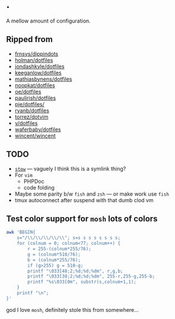 # .

A mellow amount of configuration.

## Ripped from

- [frnsys/dippindots](https://github.com/frnsys/dippindots)
- [holman/dotfiles](https://github.com/holman/dotfiles)
- [jondashkyle/dotfiles](https://github.com/jondashkyle/dotfiles)
- [keeganlow/dotfiles](https://github.com/keeganlow/dotfiles)
- [mathiasbynens/dotfiles](https://github.com/mathiasbynens/dotfiles)
- [noopkat/dotfiles](https://github.com/noopkat/dotfiles)
- [oe/dotfiles](https://github.com/oe/dotfiles)
- [paulirish/dotfiles](https://github.com/paulirish/dotfiles)
- [pje/dotfiles/](https://github.com/pje/dotfiles/)
- [ryanb/dotfiles](https://github.com/ryanb/dotfiles)
- [torrez/dotvim](https://github.com/torrez/dotvim)
- [v/dotfiles](https://github.com/v/dotfiles)
- [waferbaby/dotfiles](https://github.com/waferbaby/dotfiles)
- [wincent/wincent](https://github.com/wincent/wincent)

## TODO

- [`stow`](https://www.gnu.org/software/stow/) — vaguely I think this is a symlink thing?
- For `vim`
    - PHPDoc
    - code folding
- Maybe some parity b/w `fish` and `zsh` — or make work use `fish`
- tmux autoconnect after suspend with that dumb clod vm

## Test color support for `mosh` lots of colors

```bash
awk 'BEGIN{
    s="/\\/\\/\\/\\/\\"; s=s s s s s s s s;
    for (colnum = 0; colnum<77; colnum++) {
        r = 255-(colnum*255/76);
        g = (colnum*510/76);
        b = (colnum*255/76);
        if (g>255) g = 510-g;
        printf "\033[48;2;%d;%d;%dm", r,g,b;
        printf "\033[38;2;%d;%d;%dm", 255-r,255-g,255-b;
        printf "%s\033[0m", substr(s,colnum+1,1);
    }
    printf "\n";
}'
```

god I love `mosh`, definitely stole this from somewhere…
